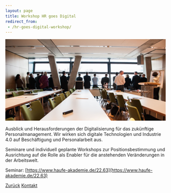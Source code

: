 ```yaml
---
layout: page
title: Workshop HR goes Digital
redirect_from:
 - /hr-goes-digital-workshop/
---
```


![HR Goes Digital Workshop](assets/images/KonM4-Blick-in-die-Zukunft.jpg)

Ausblick und Herausforderungen der Digitalisierung für das zukünftige Personalmanagement. Wir wirken sich digitale 
Technologien und Industrie 4.0 auf Beschäftigung und Personalarbeit aus.

Seminare und individuell geplante Workshops zur Positionsbestimmung und Ausrichtung auf die Rolle als Enabler für die 
anstehenden Veränderungen in der Arbeitswelt.

Seminar: [https://www.haufe-akademie.de/22.63](https://www.haufe-akademie.de/22.63)

[Zurück](./)
[Kontakt](./#kontakt)
